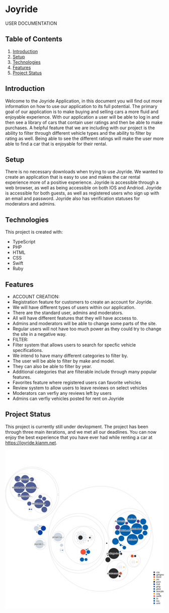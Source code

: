 # Joyride
USER DOCUMENTATION

## Table of Contents
1. [Introduction](#intro)
2. [Setup](#set)
3. [Technologies](#tech)
4. [Features](#feat)
5. [Project Status](#status)


## Introduction <a name="intro"></a>
Welcome to the Joyride Application, in this document you will find out more information on how to use our application to its full potential. The primary goal of our application
is to make buying and selling cars a more fluid and enjoyable experience. With our application a user will be able to log in and then see a library of cars that contain user
ratings and then be able to make purchases. A helpful feature that we are including with our project is the ability to filter through different vehicle types and the ability to
filter by rating as well. Being able to see the different ratings will make the user more able to find a car that is enjoyable for their rental. 

<a name="set"></a>
## Setup
There is no necessary downloads when trying to use Joyride. We wanted to create an application that is easy to use and makes the car rental experience more of a positive experience.  Joyride is accessible through a web browser, as well as being accessible on both IOS and Andriod. Joyride is accessible
for both guests, as well as registered users who sign up with an email and password. Joyride also has verification statuses for moderators and admins.

<a name="tech"></a>
## Technologies
This project is created with:
* TypeScript
* PHP
* HTML
* CSS
* Swift
* Ruby

<a name="feat"></a>
## Features
* ACCOUNT CREATION:
* Registration feature for customers to create an account for Joyride.
* We will have different types of users within our application.
* There are the standard user, admins and moderators.
* All will have different features that they will have accsess to. 
* Admins and moderators will be able to change some parts of the site.
* Regular users will not have too much power as they could try to change the site in a negative way.
* FILTER:
* Filter system that allows users to search for specfic vehicle specifications.
* We intend to have many different categories to filter by.
* The user will be able to filter by make and model.
* They can also be able to filter by year. 
* Additional categories that are filterable include through many popular features.
* Favorites feature where registered users can favorite vehicles
* Review system to allow users to leave reviews on select vehicles
* Moderators can verfiy any reviews left by users
* Admins can verfiy vehicles posted for rent on Joyride

<a name="status"></a>
## Project Status
This project is currently still under devlopment. The project has been through three main iterations, and we met all our deadlines. You can now enjoy the best experience that you have ever had while renting a car at https://joyride.kianm.net.

![Visualization of the codebase](./diagram.svg)
